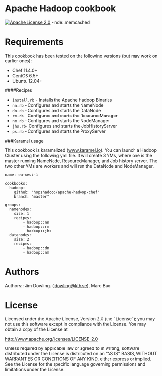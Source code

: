 # Apache Hadoop cookbook

[![Apache License 2.0](http://img.shields.io/badge/license-apache%202.0-green.svg)](http://opensource.org/licenses/Apache-2.0)
        - nde::memcached

# Requirements

This cookbook has been tested on the following versions (but may work on earlier ones):

* Chef 11.4.0+
* CentOS 6.5+
* Ubuntu 12.04+


####Recipes

* `install.rb` - Installs the Apache Hadoop Binaries
* `nn.rb` - Configures and starts the NameNode
* `dn.rb` - Configures and starts the DataNode
* `rm.rb` - Configures and starts the ResourceManager
* `nm.rb` - Configures and starts the NodeManager
* `jhs.rb`- Configures and starts the JobHistoryServer
* `ps.rb` - Configures and starts the ProxyServer


###Karamel usage

This cookbook is karamelized (www.karamel.io).  You can launch a Hadoop Cluster using the following yml file. It will create 3 VMs, where one is the master running NameNode, ResourceManager, and Job history server. The two other VMs are workers and will run the DataNode and NodeManager.

```
name: eu-west-1

cookbooks:                                                                      
  hadoop: 
    github: "hopshadoop/apache-hadoop-chef"
    branch: "master"
    
groups: 
  namenodes:
    size: 1
    recipes: 
        - hadoop::nn
        - hadoop::rm
        - hadoop::jhs                                                            
  datanodes:
    size: 2
    recipes: 
        - hadoop::dn
        - hadoop::nm
```


# Authors

Authors:: Jim Dowling. (<jdowling@kth.se>), Marc Bux 

# License

Licensed under the Apache License, Version 2.0 (the "License"); you may not use this software except in compliance with the License. You may obtain a copy of the License at

http://www.apache.org/licenses/LICENSE-2.0

Unless required by applicable law or agreed to in writing, software distributed under the License is distributed on an "AS IS" BASIS, WITHOUT WARRANTIES OR CONDITIONS OF ANY KIND, either express or implied. See the License for the specific language governing permissions and limitations under the License.
